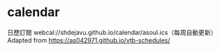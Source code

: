 # calendar
日歷訂閱 webcal://shdejavu.github.io/calendar/asoul.ics（每周自動更新） \
Adapted from https://as042971.github.io/vtb-schedules/
